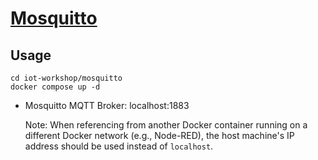 # [Mosquitto](https://mosquitto.org/)

## Usage
```
cd iot-workshop/mosquitto
docker compose up -d
```

- Mosquitto MQTT Broker: localhost:1883

  Note: When referencing from another Docker container running on a different Docker network (e.g., Node-RED), the host machine's IP address should be used instead of `localhost`.
  
